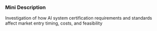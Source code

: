 ### Mini Description

Investigation of how AI system certification requirements and standards affect market entry timing, costs, and feasibility
